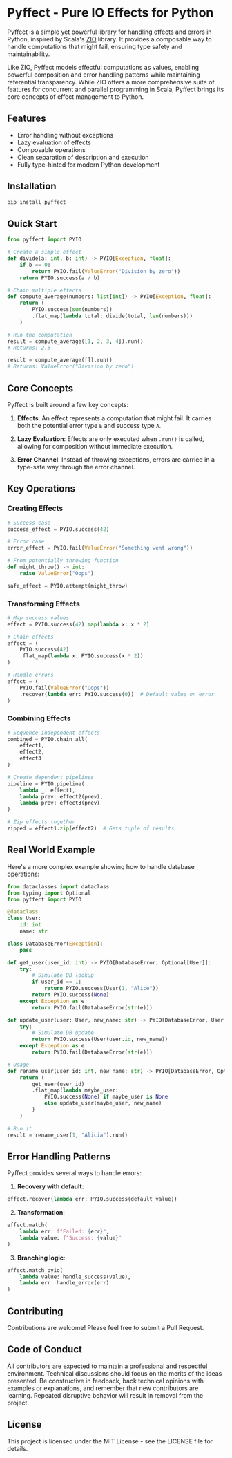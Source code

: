 # Pyffect - Pure IO Effects for Python

Pyffect is a simple yet powerful library for handling effects and errors in Python, inspired by Scala's [ZIO](https://zio.dev/) library.
It provides a composable way to handle computations that might fail, ensuring type safety and maintainability.

Like ZIO, Pyffect models effectful computations as values, enabling powerful composition and error handling patterns while maintaining referential transparency.
While ZIO offers a more comprehensive suite of features for concurrent and parallel programming in Scala, Pyffect brings its core concepts of effect management to Python.

## Features

- Error handling without exceptions
- Lazy evaluation of effects
- Composable operations
- Clean separation of description and execution
- Fully type-hinted for modern Python development

## Installation

```bash
pip install pyffect
```

## Quick Start

```python
from pyffect import PYIO

# Create a simple effect
def divide(a: int, b: int) -> PYIO[Exception, float]:
    if b == 0:
        return PYIO.fail(ValueError("Division by zero"))
    return PYIO.success(a / b)

# Chain multiple effects
def compute_average(numbers: list[int]) -> PYIO[Exception, float]:
    return (
        PYIO.success(sum(numbers))
        .flat_map(lambda total: divide(total, len(numbers)))
    )

# Run the computation
result = compute_average([1, 2, 3, 4]).run()
# Returns: 2.5

result = compute_average([]).run()
# Returns: ValueError("Division by zero")
```

## Core Concepts

Pyffect is built around a few key concepts:

1. **Effects**: An effect represents a computation that might fail. It carries both the potential error type `E` and success type `A`.

2. **Lazy Evaluation**: Effects are only executed when `.run()` is called, allowing for composition without immediate execution.

3. **Error Channel**: Instead of throwing exceptions, errors are carried in a type-safe way through the error channel.

## Key Operations

### Creating Effects

```python
# Success case
success_effect = PYIO.success(42)

# Error case
error_effect = PYIO.fail(ValueError("Something went wrong"))

# From potentially throwing function
def might_throw() -> int:
    raise ValueError("Oops")

safe_effect = PYIO.attempt(might_throw)
```

### Transforming Effects

```python
# Map success values
effect = PYIO.success(42).map(lambda x: x * 2)

# Chain effects
effect = (
    PYIO.success(42)
    .flat_map(lambda x: PYIO.success(x * 2))
)

# Handle errors
effect = (
    PYIO.fail(ValueError("Oops"))
    .recover(lambda err: PYIO.success(0))  # Default value on error
)
```

### Combining Effects

```python
# Sequence independent effects
combined = PYIO.chain_all(
    effect1,
    effect2,
    effect3
)

# Create dependent pipelines
pipeline = PYIO.pipeline(
    lambda _: effect1,
    lambda prev: effect2(prev),
    lambda prev: effect3(prev)
)

# Zip effects together
zipped = effect1.zip(effect2)  # Gets tuple of results
```

## Real World Example

Here's a more complex example showing how to handle database operations:

```python
from dataclasses import dataclass
from typing import Optional
from pyffect import PYIO

@dataclass
class User:
    id: int
    name: str

class DatabaseError(Exception):
    pass

def get_user(user_id: int) -> PYIO[DatabaseError, Optional[User]]:
    try:
        # Simulate DB lookup
        if user_id == 1:
            return PYIO.success(User(1, "Alice"))
        return PYIO.success(None)
    except Exception as e:
        return PYIO.fail(DatabaseError(str(e)))

def update_user(user: User, new_name: str) -> PYIO[DatabaseError, User]:
    try:
        # Simulate DB update
        return PYIO.success(User(user.id, new_name))
    except Exception as e:
        return PYIO.fail(DatabaseError(str(e)))

# Usage
def rename_user(user_id: int, new_name: str) -> PYIO[DatabaseError, Optional[User]]:
    return (
        get_user(user_id)
        .flat_map(lambda maybe_user: 
            PYIO.success(None) if maybe_user is None
            else update_user(maybe_user, new_name)
        )
    )

# Run it
result = rename_user(1, "Alicia").run()
```

## Error Handling Patterns

Pyffect provides several ways to handle errors:

1. **Recovery with default**:
```python
effect.recover(lambda err: PYIO.success(default_value))
```

2. **Transformation**:
```python
effect.match(
    lambda err: f"Failed: {err}",
    lambda value: f"Success: {value}"
)
```

3. **Branching logic**:
```python
effect.match_pyio(
    lambda value: handle_success(value),
    lambda err: handle_error(err)
)
```

## Contributing
Contributions are welcome! Please feel free to submit a Pull Request.


## Code of Conduct
All contributors are expected to maintain a professional and respectful environment. Technical discussions should focus on the merits of the ideas presented.
Be constructive in feedback, back technical opinions with examples or explanations, and remember that new contributors are learning. 
Repeated disruptive behavior will result in removal from the project.

## License

This project is licensed under the MIT License - see the LICENSE file for details.